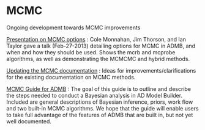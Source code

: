 #  MCMC

Ongoing development towards MCMC improvements

[Presentation on MCMC options][2]
:  Cole Monnahan, Jim Thorson, and Ian Taylor gave a talk (Feb-27-2013) detailing options for MCMC in ADMB, and when and how they should be used. Shows the mcrb and mcprobe algorithms, as well as demonstrating the MCMCMC and hybrid methods.

[Updating the MCMC documentation][3]
:  Ideas for improvements/clarifications for the existing documentation on MCMC methods.

[MCMC Guide for ADMB][4]
:  The goal of this guide is to outline and describe the steps needed to conduct a Bayesian analysis in AD Model Builder. Included are general descriptions of Bayesian inference, priors, work flow and two built-in MCMC algorithms. We hope that the guide will enable users to take full advantage of the features of ADMB that are built in, but not yet well documented.


[2]: mcmc/presentation-on-mcmc-options.md
[3]: mcmc/updating-the-mcmc-documentation.md
[4]: mcmc/mcmc-guide-for-admb.md
